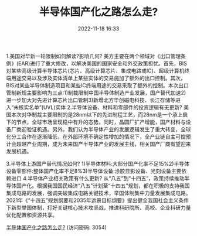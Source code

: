 ﻿---
title: 半导体国产化之路怎么走?
date: 2022-11-18 16:33
tags:
- 半导体
updated: 1970-01-01 08:00:00
---

1.美国对华新一轮限制如何解读?影响几何?
美方主要在两个领域对《出口管理条例》(EAR)进行了重大修改，以解决美国的国家安全和外交政策担忧。首先，BIS对某些高级计算半导体芯片(芯片、高级计算芯片、集成电路或IC)、超级计算机终端用途交易以及涉及实体清单上某些实体的交易施加了额外的出口控制。其次，BIS对某些半导体制造项目和某些IC终端用途的交易采取了额外的控制。本次出口管制新规主要影响为三点:1)制裁限制中国半导体制造产业发展，国产替代加速2)进一步加大对先进计算芯片出口管制3)新增北方华创磁电科技、长江存储等进入“未核实名单”(UVL)实体
2.半导体设备、材料和零部件的投资逻辑有无更新?
美国本次对华制裁主要限制的是28nm以下的先进制程工艺，而28nm是一个承上启下的节点，全球市场呈现稳中有升的态势。同时，晶圆厂扩产增能，国产材料与设备厂商迎验证机遇。另外，我们认为半导体产业的发展逻辑发生了重大转变，全球化分工合作在逐渐降低，在外部环境不确定性增加的情况下，全产业链自主可控预计会超越产业周期，成为未来国产半导体产业的发展主线，相关国产厂商有望迎来发展机遇。
<!-- more -->
3.半导体上游国产替代情况如何?
1)半导体材料:大部分国产化率不足15%2)半导体设备零部件:整体国产化率不足8%3)半导体设备:涂胶显影设备、光刻设备主要依赖进口
4.半导体产业相关政策有什么更新?
从“八五”到“十四五”，政策持续推动半导体国产化。根据我国国民经济“八五”计划至“十四五”规划，都在积极的支持我国集成电路的发展，强调突破集成电路关键技术，举国体制集中力量发展集成电路。2021年《“十四五”规划纲要和2035年远景目标纲要》提出健全我国社会主义条件下新型举国体制，打好关键核心技术攻坚战，推进科研院所、高校、企业科研力量优化配置和资源共享。

[半导体国产化之路怎么走?](https://url12.ctfile.com/f/3948612-727535524-684991?p=3054)
(访问密码: 3054)
